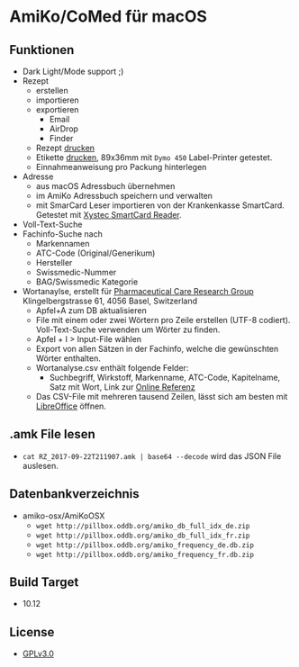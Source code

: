 AmiKo/CoMed für macOS
=====================

## Funktionen
* Dark Light/Mode support  ;)
* Rezept 
  * erstellen
  * importieren
  * exportieren
    * Email
    * AirDrop
    * Finder
  * Rezept [drucken](https://github.com/zdavatz/amiko-osx/files/1992084/RZ_2018-05-08T151321.pdf)
  * Etikette [drucken](https://user-images.githubusercontent.com/4953/40113867-2336e086-590b-11e8-9617-9fbe284bc9f7.png), 89x36mm mit `Dymo 450` Label-Printer getestet.
  * Einnahmeanweisung pro Packung hinterlegen
* Adresse 
  * aus macOS Adressbuch übernehmen
  * im AmiKo Adressbuch speichern und verwalten
  * mit SmarCard Leser importieren von der Krankenkasse SmartCard. Getestet mit [Xystec SmartCard Reader](http://www.xystec.info/USB-Chipkartenleser-HBCI-faehig-Smart-Card-PX-8935-919.shtml).
* Voll-Text-Suche
* Fachinfo-Suche nach
  * Markennamen
  * ATC-Code (Original/Generikum)
  * Hersteller
  * Swissmedic-Nummer
  * BAG/Swissmedic Kategorie
* Wortanaylse, erstellt für [Pharmaceutical Care Research Group](https://pharma.unibas.ch/de/research-groups/pharmaceutical-care/) Klingelbergstrasse 61, 4056 Basel, Switzerland
  * Apfel+A zum DB aktualisieren
  * File mit einem oder zwei Wörtern pro Zeile erstellen (UTF-8 codiert). Voll-Text-Suche verwenden um Wörter zu finden.
  * Apfel + I > Input-File wählen
  * Export von allen Sätzen in der Fachinfo, welche die gewünschten Wörter enthalten.
  * Wortanalyse.csv enthält folgende Felder: 
    * Suchbegriff, Wirkstoff, Markenname, ATC-Code, Kapitelname, Satz mit Wort, Link zur [Online Referenz](https://amiko.oddb.org)
  * Das CSV-File mit mehreren tausend Zeilen, lässt sich am besten mit [LibreOffice](https://www.libreoffice.org/download/download/) öffnen.
    
## .amk File lesen
*  `cat RZ_2017-09-22T211907.amk | base64 --decode` wird das JSON File auslesen.

## Datenbankverzeichnis
* amiko-osx/AmiKoOSX
  * `wget http://pillbox.oddb.org/amiko_db_full_idx_de.zip`
  * `wget http://pillbox.oddb.org/amiko_db_full_idx_fr.zip`
  * `wget http://pillbox.oddb.org/amiko_frequency_de.db.zip`
  * `wget http://pillbox.oddb.org/amiko_frequency_fr.db.zip`

## Build Target
* 10.12

## License
* [GPLv3.0](https://github.com/zdavatz/amiko-osx/blob/master/LICENSE.txt)
